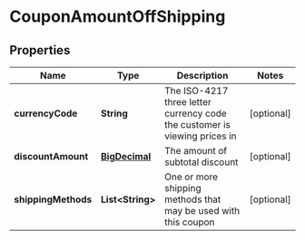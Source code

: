 
# CouponAmountOffShipping

## Properties
Name | Type | Description | Notes
------------ | ------------- | ------------- | -------------
**currencyCode** | **String** | The ISO-4217 three letter currency code the customer is viewing prices in |  [optional]
**discountAmount** | [**BigDecimal**](BigDecimal.md) | The amount of subtotal discount |  [optional]
**shippingMethods** | **List&lt;String&gt;** | One or more shipping methods that may be used with this coupon |  [optional]



